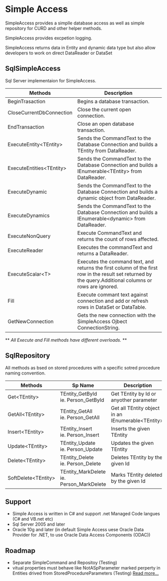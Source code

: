 # Simple Access
SimpleAccess provides a simplle database access as well as simple repository for CURD and other helper methods.

SimpleAccess provides excpetion logging.

SimpleAccess returns data in Entity and dynamic data type but also allow developers to work on direct DataReader or DataSet

## SqlSimpleAccess
Sql Server implementaion for SimpleAccess.

| Methods | Description |
|--------------------|--------|
| BeginTrasaction  | Begins a database transaction.|
| CloseCurrentDbConnection | Close the current open connection.|
| EndTransaction   | Close an open database transaction.|
| ExecuteEntity&lt;TEntity&gt; | Sends the CommandText to the Database Connection and builds a TEntity from DataReader. |
| ExecuteEntities&lt;TEntity&gt; | Sends the CommandText to the Database Connection and builds a IEnumerable&lt;TEntity&gt; from DataReader. |
| ExecuteDynamic | Sends the CommandText to the Database Connection and builds a dynamic object from DataReader. |
| ExecuteDynamics | Sends the CommandText to the Database Connection and builds a IEnumerable&lt;dynamic&gt; from DataReader. |
| ExecuteNonQuery  | Execute CommandText and returns the count of rows affected.|
| ExecuteReader    | Executes the commandText and returns a DataReader.|
| ExecuteScalar&lt;T&gt; | Executes the command text, and returns the first column of the first row in the result set returned by the query.Additional columns or rows are ignored. |
| Fill | Execute commant text against connection and add or refresh rows in DataSet or DataTable. |
| GetNewConnection | Gets the new connection with the SimpleAccess Ojbect ConnectionString.|

** *All Execute and Fill methods have different overloads.* **

## SqlRepository

All methods as bsed on stored procedures with a specific sotred procedure naming convention.

| Methods            | Sp Name | Description |
|--------------------|---------|-------------|
| Get&lt;TEntity&gt; | TEntity_GetById </br> ie. Person_GetById | Get TEntity by Id or anyother parameter |
| GetAll&lt;TEntity&gt; | TEntity_GetAll </br> ie. Person_GetAll | Get all TEntity object in an IEnumerable&lt;TEntity&gt;. |
| Insert&lt;TEntity&gt; | TEntity_Insert </br> ie. Person_Insert  | Inserts the given TEntity |
| Update&lt;TEntity&gt; | TEntity_Update </br> ie. Person_Update | Updates the given TEntity |
| Delete&lt;TEntity&gt; | TEntity_Delete </br> ie. Person_Delete | Deletes TEntity by the given Id |
| SoftDelete&lt;TEntity&gt; | TEntity_MarkDelete </br> ie. Person_MarkDelete | Marks  TEntity deleted by the given Id   |


## Support
- Simple Access is written in C# and support .net Managed Code langues (C# and VB.net etc)
- Sql Server 2005 and later
- Oracle 10g and later (in default Simple Access uese Oracle Data Provider for .NET, to use Oracle Data Access Components (ODAC))

## Roadmap
- Separate SimpleCommand and Repositoy (Testing)
- vitual properties must behave like NotASpParameter marked perperty in Entities drived from StoredProcedureParameters (Testing)
[Read more...](./docs/roadmap.md)